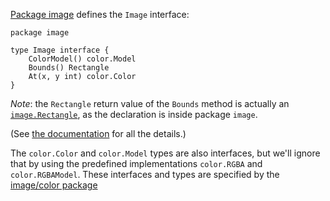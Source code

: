 


[Package image](https://go.dev/pkg/image/#Image) defines the `Image` interface:

	package image

	type Image interface {
		ColorModel() color.Model
		Bounds() Rectangle
		At(x, y int) color.Color
	}

*Note*: the `Rectangle` return value of the `Bounds` method is actually an
[`image.Rectangle`](https://go.dev/pkg/image/#Rectangle), as the
declaration is inside package `image`.

(See [the documentation](https://go.dev/pkg/image/#Image) for all the details.)

The `color.Color` and `color.Model` types are also interfaces, but we'll ignore that by using the predefined implementations `color.RGBA` and `color.RGBAModel`. These interfaces and types are specified by the [image/color package](https://go.dev/pkg/image/color/)

